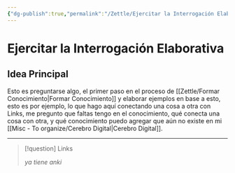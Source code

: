 ```yaml
---
{"dg-publish":true,"permalink":"/Zettle/Ejercitar la Interrogación Elaborativa/","title":"Ejercitar la Interrogación Elaborativa","updated":"2023-11-20T19:33:04.887-05:00"}
---
```



# Ejercitar la Interrogación Elaborativa

## Idea Principal
Esto es preguntarse algo, el primer paso en el proceso de [[Zettle/Formar Conocimiento\|Formar Conocimiento]] y elaborar ejemplos en base a esto, esto es por ejemplo, lo que hago aquí conectando una cosa a otra con Links, me pregunto que faltas tengo en el conocimiento, qué conecta una cosa con otra, y qué conocimiento puedo agregar que aún no existe en mi [[Misc - To organize/Cerebro Digital\|Cerebro Digital]].

- - - 
> [!question] Links
> 
> *ya tiene anki*
